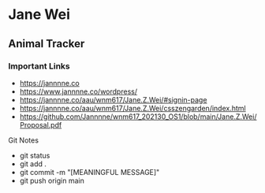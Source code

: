 # Jane Wei

## Animal Tracker

### Important Links

- https://jannnne.co
- https://www.jannnne.co/wordpress/
- https://jannnne.co/aau/wnm617/Jane.Z.Wei/#signin-page
- https://jannnne.co/aau/wnm617/Jane.Z.Wei/csszengarden/index.html
- https://github.com/Jannnne/wnm617_202130_OS1/blob/main/Jane.Z.Wei/Proposal.pdf


Git Notes
- git status
- git add .
- git commit -m "[MEANINGFUL MESSAGE]"
- git push origin main